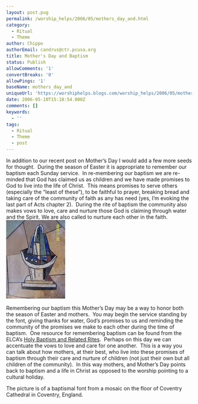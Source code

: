 ```yaml
---
layout: post.pug
permalink: /worship_helps/2006/05/mothers_day_and.html 
category:
  - Ritual
  - Theme
author: Chippo
authorEmail: candrus@ctr.pcusa.org
title: Mother's Day and Baptism
status: Publish
allowComments: '1'
convertBreaks: '0'
allowPings: '1'
baseName: mothers_day_and
uniqueUrl: 'https://worshiphelps.blogs.com/worship_helps/2006/05/mothers_day_and.html '
date: 2006-05-10T15:18:54.000Z
comments: []
keywords:
  - ''
tags:
  - Ritual
  - Theme
  - post
---
```

In addition to our recent post on Mother’s Day I would add a few more seeds for thought.  During the season of Easter it is appropriate to remember our baptism each Sunday service.  In re-membering our baptism we are re-minded that God has claimed us as children and we have made promises to God to live into the life of Christ.  This means promises to serve others (especially the “least of these”), to be faithful to prayer, breaking bread and taking care of the community of faith as any has need (yes, I’m evoking the last part of Acts chapter 2).  During the rite of baptism the community also makes vows to love, care and nurture those God is claiming through water and the Spirit. We are also called to nurture each other in the faith.[![Imr00035](/img/imr00035.jpg "Imr00035")](/img/shared/imr00035.jpg)

  

Remembering our baptism this Mother’s Day may be a way to honor both the season of Easter and mothers.  You may begin the service standing by the font, giving thanks for water, God’s promises to us and reminding the community of the promises we make to each other during the time of baptism.  One resource for remembering baptism can be found from the ELCA’s [Holy Baptism and Related Rites](https://download.elca.org/ELCA%20Resource%20Repository/What_are_the_practices_for_remembering_and_affirming_baptism.pdf).  Perhaps on this day we can accentuate the vows to love and care for one another.  This is a way you can talk about how mothers, at their best, who live into these promises of baptism through their care and nurture of children (not just their own but all children of the community).  In this way mothers, and Mother’s Day points back to baptism and a life in Christ as opposed to the worship pointing to a cultural holiday. 

The picture is of a baptismal font from a mosaic on the floor of Coventry Cathedral in Coventry, England.
